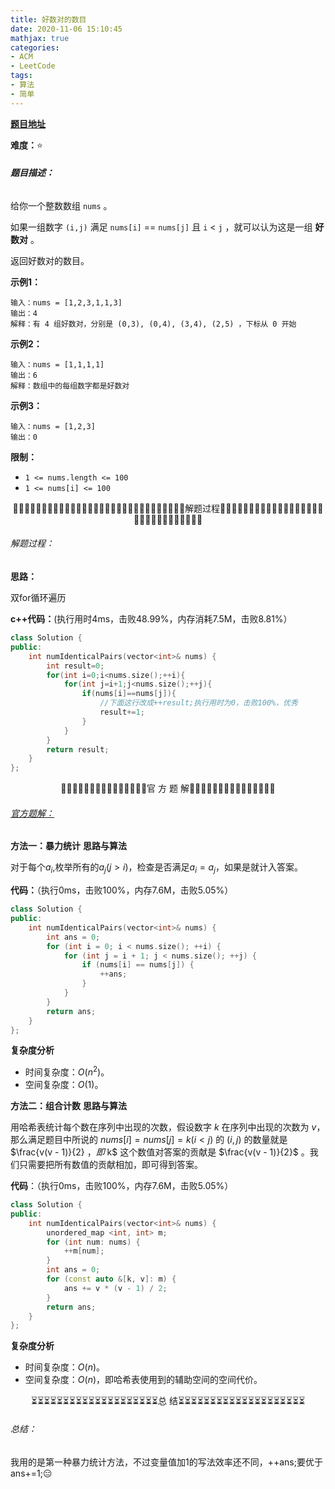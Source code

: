 ```yaml
---
title: 好数对的数目
date: 2020-11-06 15:10:45
mathjax: true
categories:
- ACM
- LeetCode
tags:
- 算法
- 简单
---
```


**[题目地址](https://leetcode-cn.com/problems/number-of-good-pairs/)**

**难度：**⭐

###### **题目描述：**

给你一个整数数组 `nums` 。

如果一组数字 `(i,j)` 满足 `nums[i]` == `nums[j]` 且 `i` < `j` ，就可以认为这是一组 **好数对** 。

返回好数对的数目。

<!-- more -->

**示例1：**

```
输入：nums = [1,2,3,1,1,3]
输出：4
解释：有 4 组好数对，分别是 (0,3), (0,4), (3,4), (2,5) ，下标从 0 开始
```

**示例2：**

```
输入：nums = [1,1,1,1]
输出：6
解释：数组中的每组数字都是好数对
```

**示例3：**

```
输入：nums = [1,2,3]
输出：0
```

**限制：**

- `1 <= nums.length <= 100`
- `1 <= nums[i] <= 100`



<center>🙋‍♂️🙋‍♂️🙋‍♂️🙋‍♂️🙋‍♂️🙋‍♂️🙋‍♂️🙋‍♂️🙋‍♂️🙋‍♂️🙋‍♂️🙋‍♂️🙋‍♂️🙋‍♂️🙋‍♂️解题过程🙋‍♂️🙋‍♂️🙋‍♂️🙋‍♂️🙋‍♂️🙋‍♂️🙋‍♂️🙋‍♂️🙋‍♂️🙋‍♂️🙋‍♂️🙋‍♂️🙋‍♂️🙋‍♂️🙋‍♂️</center>

###### 解题过程：

**思路：**

双for循环遍历

**c++代码：**(执行用时4ms，击败48.99%，内存消耗7.5M，击败8.81%）

```c++
class Solution {
public:
    int numIdenticalPairs(vector<int>& nums) {
        int result=0;
        for(int i=0;i<nums.size();++i){
            for(int j=i+1;j<nums.size();++j){
                if(nums[i]==nums[j]){
                    //下面这行改成++result;执行用时为0，击败100%，优秀
                    result+=1;
                }
            }
        }
        return result;
    }
};
```



<center>💎💎💎💎💎💎💎💎💎💎💎💎💎💎💎官 方 题 解💎💎💎💎💎💎💎💎💎💎💎💎💎💎💎</center>

###### [官方题解：](https://leetcode-cn.com/problems/number-of-good-pairs/solution/hao-shu-dui-de-shu-mu-by-leetcode-solution/)

**方法一：暴力统计**
**思路与算法**

对于每个$a_i$,枚举所有的$a_j(j>i)$，检查是否满足$a_i=a_j$，如果是就计入答案。

**代码：**（执行0ms，击败100%，内存7.6M，击败5.05%）

```c++
class Solution {
public:
    int numIdenticalPairs(vector<int>& nums) {
        int ans = 0;
        for (int i = 0; i < nums.size(); ++i) {
            for (int j = i + 1; j < nums.size(); ++j) {
                if (nums[i] == nums[j]) {
                    ++ans;
                }
            }
        }
        return ans;
    }
};
```

**复杂度分析**

- 时间复杂度：$O(n^2)$。
- 空间复杂度：$O(1)$。

**方法二：组合计数**
**思路与算法**

用哈希表统计每个数在序列中出现的次数，假设数字 $k$ 在序列中出现的次数为 $v$，那么满足题目中所说的 $nums[i]=nums[j]=k(i<j)$ 的 $(i,j)$ 的数量就是$\frac{v(v - 1)}{2} $，即$ k$ 这个数值对答案的贡献是 $\frac{v(v - 1)}{2}$ 。我们只需要把所有数值的贡献相加，即可得到答案。

**代码**：（执行0ms，击败100%，内存7.6M，击败5.05%）

```c++
class Solution {
public:
    int numIdenticalPairs(vector<int>& nums) {
        unordered_map <int, int> m;
        for (int num: nums) {
            ++m[num];
        }
        int ans = 0;
        for (const auto &[k, v]: m) {
            ans += v * (v - 1) / 2;
        }
        return ans;
    }
};
```

**复杂度分析**

- 时间复杂度：$O(n)$。
- 空间复杂度：$O(n)$，即哈希表使用到的辅助空间的空间代价。

<center>⏳⏳⏳⏳⏳⏳⏳⏳⏳⏳⏳⏳⏳⏳⏳⏳⏳⏳⏳⏳总 结⏳⏳⏳⏳⏳⏳⏳⏳⏳⏳⏳⏳⏳⏳⏳⏳⏳⏳⏳⏳</center>

###### 总结：

我用的是第一种暴力统计方法，不过变量值加1的写法效率还不同，++ans;要优于ans+=1;😑

